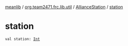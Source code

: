 [meanlib](../../index.md) / [org.team2471.frc.lib.util](../index.md) / [AllianceStation](index.md) / [station](./station.md)

# station

`val station: `[`Int`](https://kotlinlang.org/api/latest/jvm/stdlib/kotlin/-int/index.html)